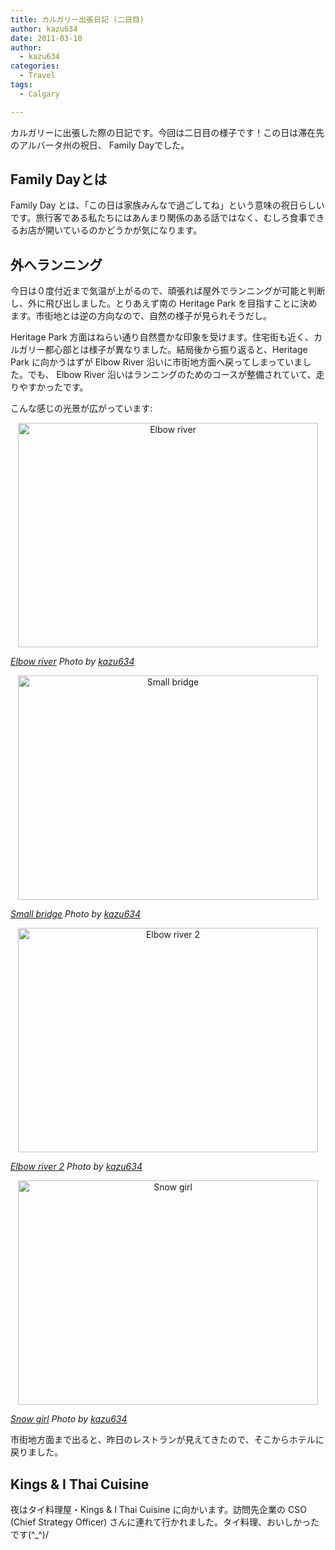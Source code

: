 ```yaml
---
title: カルガリー出張日記 (二日目)
author: kazu634
date: 2011-03-10
author:
  - kazu634
categories:
  - Travel
tags:
  - Calgary

---
```

カルガリーに出張した際の日記です。今回は二日目の様子です！この日は滞在先のアルバータ州の祝日、 Family Dayでした。

<!--more-->

## Family Dayとは

Family Day とは、「この日は家族みんなで過ごしてね」という意味の祝日らしいです。旅行客である私たちにはあんまり関係のある話ではなく、むしろ食事できるお店が開いているのかどうかが気になります。

## 外へランニング

今日は０度付近まで気温が上がるので、頑張れば屋外でランニングが可能と判断し、外に飛び出しました。とりあえず南の Heritage Park を目指すことに決めます。市街地とは逆の方向なので、自然の様子が見られそうだし。

Heritage Park 方面はねらい通り自然豊かな印象を受けます。住宅街も近く、カルガリー都心部とは様子が異なりました。結局後から振り返ると、Heritage Park に向かうはずが Elbow River 沿いに市街地方面へ戻ってしまっていました。でも、 Elbow River 沿いはランニングのためのコースが整備されていて、走りやすかったです。

こんな感じの光景が広がっています:

<p style="text-align: center;">
<a href="http://blog.kazu634.com/2011/03/10/%e3%82%ab%e3%83%ab%e3%82%ac%e3%83%aa%e3%83%bc%e5%87%ba%e5%bc%b5%e6%97%a5%e8%a8%98-%e4%ba%8c%e6%97%a5%e7%9b%ae/elbow-river/" onclick="__gaTracker('send', 'event', 'outbound-article', 'http://blog.kazu634.com/2011/03/10/%e3%82%ab%e3%83%ab%e3%82%ac%e3%83%aa%e3%83%bc%e5%87%ba%e5%bc%b5%e6%97%a5%e8%a8%98-%e4%ba%8c%e6%97%a5%e7%9b%ae/elbow-river/', '');" title="Elbow river"><img class="attachment-large aligncenter wp-image-883" title="Elbow river" src="http://blog.kazu634.com/wp-content/uploads/2012/06/Elbow-river.jpg" alt="Elbow river" width="480" height="359" srcset="http://blog.kazu634.com/wp-content/uploads/2012/06/Elbow-river-300x224.jpg 300w, http://blog.kazu634.com/wp-content/uploads/2012/06/Elbow-river-150x112.jpg 150w, http://blog.kazu634.com/wp-content/uploads/2012/06/Elbow-river.jpg 480w" sizes="(max-width: 480px) 100vw, 480px" /></a>
</p>

<cite class="flickr_photographer"><a href="http://www.flickr.com/photos/42332031@N02/5514889238/" onclick="__gaTracker('send', 'event', 'outbound-article', 'http://www.flickr.com/photos/42332031@N02/5514889238/', 'Elbow river');" rel="nofollow" target="_blank">Elbow river</a> Photo by <a href="http://www.flickr.com/photos/42332031@N02/" onclick="__gaTracker('send', 'event', 'outbound-article', 'http://www.flickr.com/photos/42332031@N02/', 'kazu634');" rel="nofollow" target="_blank">kazu634</a></cite>

<p style="text-align: center;">
<a href="http://blog.kazu634.com/2011/03/10/%e3%82%ab%e3%83%ab%e3%82%ac%e3%83%aa%e3%83%bc%e5%87%ba%e5%bc%b5%e6%97%a5%e8%a8%98-%e4%ba%8c%e6%97%a5%e7%9b%ae/small-bridge/" onclick="__gaTracker('send', 'event', 'outbound-article', 'http://blog.kazu634.com/2011/03/10/%e3%82%ab%e3%83%ab%e3%82%ac%e3%83%aa%e3%83%bc%e5%87%ba%e5%bc%b5%e6%97%a5%e8%a8%98-%e4%ba%8c%e6%97%a5%e7%9b%ae/small-bridge/', '');" title="Small bridge"><img class="attachment-large aligncenter wp-image-884" title="Small bridge" src="http://blog.kazu634.com/wp-content/uploads/2012/06/Small-bridge.jpg" alt="Small bridge" width="480" height="359" srcset="http://blog.kazu634.com/wp-content/uploads/2012/06/Small-bridge-300x224.jpg 300w, http://blog.kazu634.com/wp-content/uploads/2012/06/Small-bridge.jpg 480w" sizes="(max-width: 480px) 100vw, 480px" /></a>
</p>

<cite class="flickr_photographer"><a href="http://www.flickr.com/photos/42332031@N02/5514294781/" onclick="__gaTracker('send', 'event', 'outbound-article', 'http://www.flickr.com/photos/42332031@N02/5514294781/', 'Small bridge');" rel="nofollow" target="_blank">Small bridge</a> Photo by <a href="http://www.flickr.com/photos/42332031@N02/" onclick="__gaTracker('send', 'event', 'outbound-article', 'http://www.flickr.com/photos/42332031@N02/', 'kazu634');" rel="nofollow" target="_blank">kazu634</a></cite>

<p style="text-align: center;">
<a href="http://blog.kazu634.com/2011/03/10/%e3%82%ab%e3%83%ab%e3%82%ac%e3%83%aa%e3%83%bc%e5%87%ba%e5%bc%b5%e6%97%a5%e8%a8%98-%e4%ba%8c%e6%97%a5%e7%9b%ae/elbow-river-2/" onclick="__gaTracker('send', 'event', 'outbound-article', 'http://blog.kazu634.com/2011/03/10/%e3%82%ab%e3%83%ab%e3%82%ac%e3%83%aa%e3%83%bc%e5%87%ba%e5%bc%b5%e6%97%a5%e8%a8%98-%e4%ba%8c%e6%97%a5%e7%9b%ae/elbow-river-2/', '');" title="Elbow river 2"><img class="attachment-large aligncenter wp-image-885" title="Elbow river 2" src="http://blog.kazu634.com/wp-content/uploads/2012/06/Elbow-river-2.jpg" alt="Elbow river 2" width="480" height="359" srcset="http://blog.kazu634.com/wp-content/uploads/2012/06/Elbow-river-2-300x224.jpg 300w, http://blog.kazu634.com/wp-content/uploads/2012/06/Elbow-river-2.jpg 480w" sizes="(max-width: 480px) 100vw, 480px" /></a>
</p>

<cite class="flickr_photographer"><a href="http://www.flickr.com/photos/42332031@N02/5514294993/" onclick="__gaTracker('send', 'event', 'outbound-article', 'http://www.flickr.com/photos/42332031@N02/5514294993/', 'Elbow river 2');" rel="nofollow" target="_blank">Elbow river 2</a> Photo by <a href="http://www.flickr.com/photos/42332031@N02/" onclick="__gaTracker('send', 'event', 'outbound-article', 'http://www.flickr.com/photos/42332031@N02/', 'kazu634');" rel="nofollow" target="_blank">kazu634</a></cite>

<p style="text-align: center;">
<a href="http://blog.kazu634.com/2011/03/10/%e3%82%ab%e3%83%ab%e3%82%ac%e3%83%aa%e3%83%bc%e5%87%ba%e5%bc%b5%e6%97%a5%e8%a8%98-%e4%ba%8c%e6%97%a5%e7%9b%ae/snow-girl/" onclick="__gaTracker('send', 'event', 'outbound-article', 'http://blog.kazu634.com/2011/03/10/%e3%82%ab%e3%83%ab%e3%82%ac%e3%83%aa%e3%83%bc%e5%87%ba%e5%bc%b5%e6%97%a5%e8%a8%98-%e4%ba%8c%e6%97%a5%e7%9b%ae/snow-girl/', '');" title="Snow girl"><img class="attachment-large aligncenter wp-image-886" title="Snow girl" src="http://blog.kazu634.com/wp-content/uploads/2012/06/Snow-girl.jpg" alt="Snow girl" width="480" height="359" srcset="http://blog.kazu634.com/wp-content/uploads/2012/06/Snow-girl-300x224.jpg 300w, http://blog.kazu634.com/wp-content/uploads/2012/06/Snow-girl.jpg 480w" sizes="(max-width: 480px) 100vw, 480px" /></a>
</p>

<cite class="flickr_photographer"><a href="http://www.flickr.com/photos/42332031@N02/5514295191/" onclick="__gaTracker('send', 'event', 'outbound-article', 'http://www.flickr.com/photos/42332031@N02/5514295191/', 'Snow girl');" rel="nofollow" target="_blank">Snow girl</a> Photo by <a href="http://www.flickr.com/photos/42332031@N02/" onclick="__gaTracker('send', 'event', 'outbound-article', 'http://www.flickr.com/photos/42332031@N02/', 'kazu634');" rel="nofollow" target="_blank">kazu634</a></cite>

市街地方面まで出ると、昨日のレストランが見えてきたので、そこからホテルに戻りました。

## Kings & I Thai Cuisine

夜はタイ料理屋・Kings & I Thai Cuisine に向かいます。訪問先企業の CSO (Chief Strategy Officer) さんに連れて行かれました。タイ料理、おいしかったです(^_^)/
